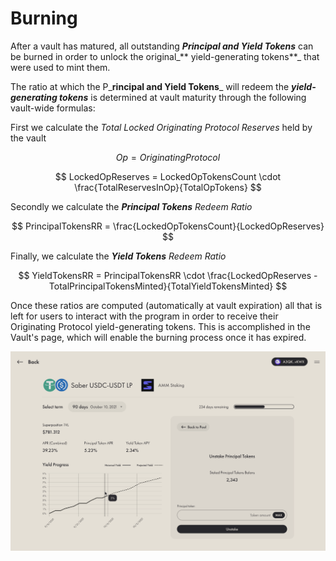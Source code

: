 # Burning

After a vault has matured, all outstanding _**Principal and Yield Tokens**_ can be burned in order to unlock the original_** yield-generating tokens**_ that were used to mint them. 

The ratio at which the P_**rincipal and Yield Tokens**_ will redeem the _**yield-generating tokens**_ is determined at vault maturity through the following vault-wide formulas:

First we calculate the _Total Locked Originating Protocol Reserves_ held by the vault

$$
Op = Originating Protocol
$$

$$
LockedOpReserves = LockedOpTokensCount \cdot \frac{TotalReservesInOp}{TotalOpTokens}
$$

Secondly we calculate the _**Principal Tokens** Redeem Ratio_

$$
PrincipalTokensRR = \frac{LockedOpTokensCount}{LockedOpReserves}
$$

Finally, we calculate the _**Yield Tokens** Redeem Ratio_

$$
YieldTokensRR = PrincipalTokensRR \cdot \frac{LockedOpReserves - TotalPrincipalTokensMinted}{TotalYieldTokensMinted}
$$

Once these ratios are computed (automatically at vault expiration) all that is left for users to interact with the program in order to receive their Originating Protocol yield-generating tokens. This is accomplished in the Vault's page, which will enable the burning process once it has expired.  

![](../.gitbook/assets/image.png)
